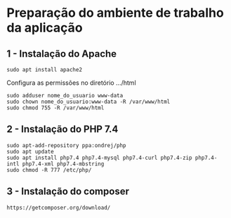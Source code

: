# Preparação do ambiente de trabalho da aplicação

## 1 - Instalação do Apache
```
sudo apt install apache2
```
Configura as permissões no diretório .../html
```
sudo adduser nome_do_usuario www-data
sudo chown nome_do_usuario:www-data -R /var/www/html
sudo chmod 755 -R /var/www/html
```

## 2 - Instalação do PHP 7.4
```
sudo apt-add-repository ppa:ondrej/php
sudo apt update
sudo apt install php7.4 php7.4-mysql php7.4-curl php7.4-zip php7.4-intl php7.4-xml php7.4-mbstring 
sudo chmod -R 777 /etc/php/ 
```

## 3 - Instalação do composer
```
https://getcomposer.org/download/
```